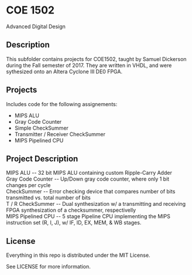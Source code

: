# COE 1502

Advanced Digital Design

## Description

This subfolder contains projects for COE1502, taught by Samuel Dickerson during the Fall semester of 2017. They are written 
in VHDL, and were sythesized onto an Altera Cyclone III DE0 FPGA.

## Projects

Includes code for the following assignements:

*   MIPS ALU
*   Gray Code Counter
*   Simple CheckSummer
*   Transmitter / Receiver CheckSummer
*   MIPS Pipelined CPU 

## Project Description

MIPS ALU -- 32 bit MIPS ALU containing custom Ripple-Carry Adder <br />
Gray Code Counter -- Up/Down gray code counter, where only 1 bit changes per cycle <br />
CheckSummer -- Error checking device that compares number of bits transmitted vs. total number of bits <br />
T / R CheckSummer -- Dual synthesization w/ a transmitting and receiving FPGA synthesization of a checksummer, respectivelly <br />
MIPS Pipelined CPU -- 5 stage Pipeline CPU implementing the MIPS instruction set (R, I, J),  w/ IF, ID, EX, MEM, & WB stages. 

## License

Everything in this repo is distributed under the MIT License.

See LICENSE for more information.
